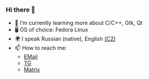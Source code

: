 ### Hi there 👋

<!--
- 🔭 I’m currently working on ...
- 👯 I’m looking to collaborate on ...
- 🤔 I’m looking for help with ...
- 💬 Ask me about ...
- 😄 Pronouns: ...
- ⚡ Fun fact: ...
-->
- 🌱 I’m currently learning more about C/C++, Gtk, Qt
- 🖥️ OS of choice: Fedora Linux
- 🌍 I speak Russian (native), English [(C2)](https://www.efset.org/cert/4TFkpN)
- 📫 How to reach me:
  - [EMail](mailto:jaroslav.asanov@gmail.com)
  - [TG](https://t.me/jark255)
  - [Matrix](https://matrix.to/#/@jark255:matrix.org)
